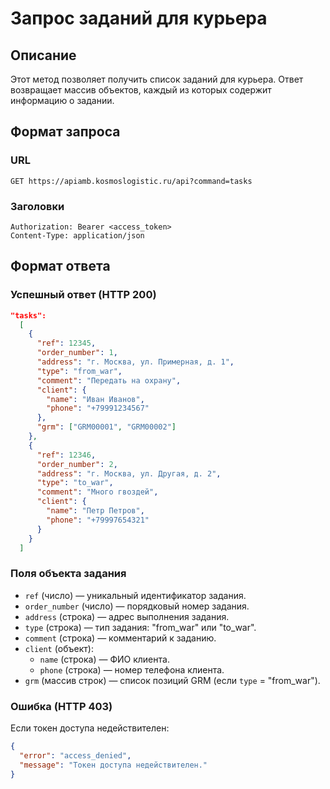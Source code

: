 # Запрос заданий для курьера

## Описание
Этот метод позволяет получить список заданий для курьера. Ответ возвращает массив объектов, каждый из которых содержит информацию о задании.

## Формат запроса
### URL
```
GET https://apiamb.kosmoslogistic.ru/api?command=tasks
```

### Заголовки
```
Authorization: Bearer <access_token>
Content-Type: application/json
```

## Формат ответа
### Успешный ответ (HTTP 200)
```json
"tasks":
  [
    {
      "ref": 12345,
      "order_number": 1,
      "address": "г. Москва, ул. Примерная, д. 1",
      "type": "from_war",
      "comment": "Передать на охрану",
      "client": {
        "name": "Иван Иванов",
        "phone": "+79991234567"
      },
      "grm": ["GRM00001", "GRM00002"]
    },
    {
      "ref": 12346,
      "order_number": 2,
      "address": "г. Москва, ул. Другая, д. 2",
      "type": "to_war",
      "comment": "Много гвоздей",
      "client": {
        "name": "Петр Петров",
        "phone": "+79997654321"
      }
    }
  ]
```

### Поля объекта задания
- `ref` (число) — уникальный идентификатор задания.
- `order_number` (число) — порядковый номер задания.
- `address` (строка) — адрес выполнения задания.
- `type` (строка) — тип задания: "from_war" или "to_war".
- `comment` (строка) — комментарий к заданию.
- `client` (объект):
  - `name` (строка) — ФИО клиента.
  - `phone` (строка) — номер телефона клиента.
- `grm` (массив строк) — список позиций GRM (если `type` = "from_war").

### Ошибка (HTTP 403)
Если токен доступа недействителен:
```json
{
  "error": "access_denied",
  "message": "Токен доступа недействителен."
}
```